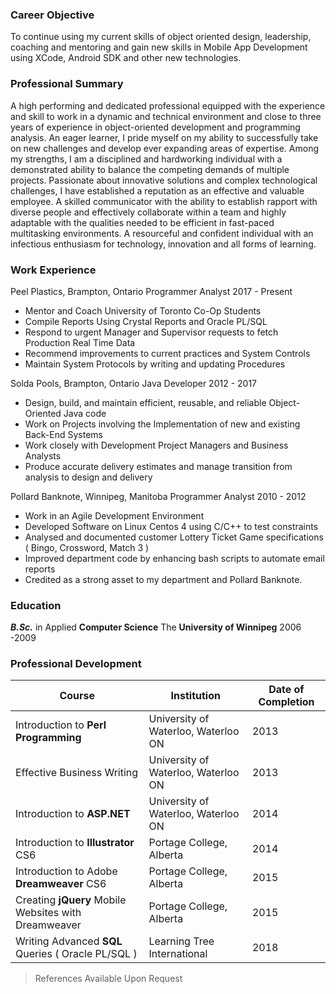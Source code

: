### Career Objective

<!-- To secure a career as an Object Oriented Software Engineer in **Java** or **C/C++**. -->
<!-- To secure a full stack development position using **HTML, databases, SQL , Java, Linux, bash, CSS.** -->
To continue using my current skills of object oriented design, leadership, coaching and mentoring and gain new skills in Mobile App Development using XCode, Android SDK and other new technologies.

### Professional Summary
A high performing and dedicated professional equipped with the experience and skill to work in a dynamic and technical environment and close to three years of experience in object-oriented development and programming analysis. An eager learner, I pride myself on my ability to successfully take on new challenges and develop ever expanding areas of expertise. Among my strengths, I am a disciplined and hardworking individual with a demonstrated ability to balance the competing demands of multiple projects. Passionate about innovative solutions and complex technological challenges, I have established a reputation as an effective and valuable employee. A skilled communicator with the ability to establish rapport with diverse people and effectively collaborate within a team and highly adaptable with the qualities needed to be efficient in fast-paced multitasking environments. A resourceful and confident individual with an infectious enthusiasm for technology, innovation and all forms of learning.

### Work Experience
Peel Plastics, Brampton, Ontario
Programmer Analyst	2017 - Present

- Mentor and Coach University of Toronto Co-Op Students
- Compile Reports Using Crystal Reports and Oracle PL/SQL
- Respond to urgent Manager and Supervisor requests to fetch Production Real Time Data
- Recommend improvements to current practices and System Controls
- Maintain System Protocols by writing and updating Procedures

Solda Pools, Brampton, Ontario
Java Developer	2012 - 2017

- Design, build, and maintain efficient, reusable, and reliable Object-Oriented Java code
- Work on Projects involving the Implementation of new and existing Back-End Systems
- Work closely with Development Project Managers and Business Analysts
- Produce accurate delivery estimates and manage transition from analysis to design and delivery

Pollard Banknote, Winnipeg, Manitoba
Programmer Analyst	2010 - 2012

- Work in an Agile Development Environment
- Developed Software on Linux Centos 4 using C/C++ to test constraints
- Analysed and documented customer Lottery Ticket Game specifications ( Bingo, Crossword, Match 3 )
- Improved department code by enhancing bash scripts to automate email reports
- Credited as a strong asset to my department and Pollard Banknote.


### Education
_**B.Sc.**_ in Applied **Computer Science**
The **University of Winnipeg** 2006 -2009 

### Professional Development

| Course                                               | Institution                         | Date of Completion |
| ---------------------------------------------------- | ----------------------------------- | ------------------ |
| Introduction to **Perl Programming**                 | University of Waterloo, Waterloo ON | 2013               |
| Effective Business Writing                           | University of Waterloo, Waterloo ON | 2013               |
| Introduction to **ASP.NET**                          | University of Waterloo, Waterloo ON | 2014               |
| Introduction to **Illustrator** CS6                  | Portage College, Alberta            | 2014               |
| Introduction to Adobe **Dreamweaver** CS6            | Portage College, Alberta            | 2015               |
| Creating **jQuery** Mobile Websites with Dreamweaver | Portage College, Alberta            | 2015               |
| Writing Advanced **SQL** Queries ( Oracle PL/SQL )   | Learning Tree International         | 2018               |





> References Available Upon Request

